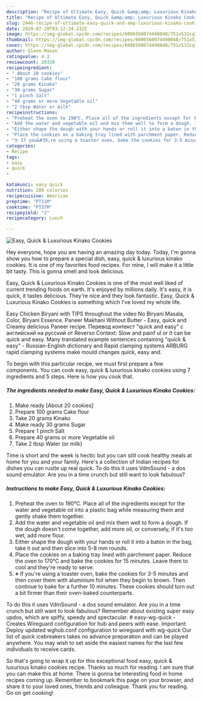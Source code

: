 ```yaml
---
description: "Recipe of Ultimate Easy, Quick &amp;amp; Luxurious Kinako Cookies"
title: "Recipe of Ultimate Easy, Quick &amp;amp; Luxurious Kinako Cookies"
slug: 2446-recipe-of-ultimate-easy-quick-and-amp-luxurious-kinako-cookies
date: 2020-07-29T03:12:24.232Z
image: https://img-global.cpcdn.com/recipes/6006560074498048/751x532cq70/easy-quick-luxurious-kinako-cookies-recipe-main-photo.jpg
thumbnail: https://img-global.cpcdn.com/recipes/6006560074498048/751x532cq70/easy-quick-luxurious-kinako-cookies-recipe-main-photo.jpg
cover: https://img-global.cpcdn.com/recipes/6006560074498048/751x532cq70/easy-quick-luxurious-kinako-cookies-recipe-main-photo.jpg
author: Glenn Mason
ratingvalue: 4.3
reviewcount: 20320
recipeingredient:
- " About 20 cookies"
- "100 grams Cake flour"
- "20 grams Kinako"
- "30 grams Sugar"
- "1 pinch Salt"
- "40 grams or more Vegetable oil"
- "2 tbsp Water or milk"
recipeinstructions:
- "Preheat the oven to 190℃. Place all of the ingredients except for the water and vegetable oil into a plastic bag while measuring them and gently shake them together."
- "Add the water and vegetable oil and mix them well to form a dough. If the dough doesn&#39;t come together, add more oil, or conversely, if it&#39;s too wet, add more flour."
- "Either shape the dough with your hands or roll it into a baton in the bag, take it out and then slice into 5-8 mm rounds."
- "Place the cookies on a baking tray lined with parchment paper. Reduce the oven to 170℃ and bake the cookies for 15 minutes. Leave them to cool and they&#39;re ready to serve."
- "※ If you&#39;re using a toaster oven, bake the cookies for 3-5 minutes and then cover them with aluminium foil when they begin to brown. Then continue to bake for a further 10 minutes. These cookies should turn out a bit firmer than their oven-baked counterparts."
categories:
- Recipe
tags:
- easy
- quick
- 

katakunci: easy quick  
nutrition: 289 calories
recipecuisine: American
preptime: "PT11M"
cooktime: "PT37M"
recipeyield: "2"
recipecategory: Lunch

---
```



![Easy, Quick &amp; Luxurious Kinako Cookies](https://img-global.cpcdn.com/recipes/6006560074498048/751x532cq70/easy-quick-luxurious-kinako-cookies-recipe-main-photo.jpg)

Hey everyone, hope you are having an amazing day today. Today, I'm gonna show you how to prepare a special dish, easy, quick &amp; luxurious kinako cookies. It is one of my favorites food recipes. For mine, I will make it a little bit tasty. This is gonna smell and look delicious.

Easy, Quick &amp; Luxurious Kinako Cookies is one of the most well liked of current trending foods on earth. It's enjoyed by millions daily. It's easy, it is quick, it tastes delicious. They're nice and they look fantastic. Easy, Quick &amp; Luxurious Kinako Cookies is something which I've loved my whole life.

Easy Chicken Biryani with TIPS throughout the video No Biryani Masala, Color, Biryani Essence. Paneer Makhani Without Butter - Easy, quick and Creamy delicious Paneer recipe. Перевод контекст &#34;quick and easy&#34; c английский на русский от Reverso Context: Slow and painf ul or it can be quick and easy. Many translated example sentences containing &#34;quick &amp; easy&#34; - Russian-English dictionary and Rapid clamping systems ARBURG rapid clamping systems make mould changes quick, easy and.


To begin with this particular recipe, we must first prepare a few components. You can cook easy, quick &amp; luxurious kinako cookies using 7 ingredients and 5 steps. Here is how you cook that.

<!--inarticleads1-->

##### The ingredients needed to make Easy, Quick &amp; Luxurious Kinako Cookies:

1. Make ready  [About 20 cookies]
1. Prepare 100 grams Cake flour
1. Take 20 grams Kinako
1. Make ready 30 grams Sugar
1. Prepare 1 pinch Salt
1. Prepare 40 grams or more Vegetable oil
1. Take 2 tbsp Water (or milk)


Time is short and the week is hectic but you can still cook healthy meals at home for you and your family. Here&#39;s a collection of Indian recipes for dishes you can rustle up real quick. To do this it uses VdmSound - a dos sound emulator. Are you in a time crunch but still want to look fabulous? 

<!--inarticleads2-->

##### Instructions to make Easy, Quick &amp; Luxurious Kinako Cookies:

1. Preheat the oven to 190℃. Place all of the ingredients except for the water and vegetable oil into a plastic bag while measuring them and gently shake them together.
1. Add the water and vegetable oil and mix them well to form a dough. If the dough doesn&#39;t come together, add more oil, or conversely, if it&#39;s too wet, add more flour.
1. Either shape the dough with your hands or roll it into a baton in the bag, take it out and then slice into 5-8 mm rounds.
1. Place the cookies on a baking tray lined with parchment paper. Reduce the oven to 170℃ and bake the cookies for 15 minutes. Leave them to cool and they&#39;re ready to serve.
1. ※ If you&#39;re using a toaster oven, bake the cookies for 3-5 minutes and then cover them with aluminium foil when they begin to brown. Then continue to bake for a further 10 minutes. These cookies should turn out a bit firmer than their oven-baked counterparts.


To do this it uses VdmSound - a dos sound emulator. Are you in a time crunch but still want to look fabulous? Remember about existing super easy updos, which are spiffy, speedy and spectacular. # easy-wg-quick - Creates Wireguard configuration for hub and peers with ease. Important: Deploy updated wghub.conf configuration to wireguard with wg-quick Our list of quick icebreakers takes no advance preparation and can be played anywhere. You may wish to set aside the easiest names for the last few individuals to receive cards. 

So that's going to wrap it up for this exceptional food easy, quick &amp; luxurious kinako cookies recipe. Thanks so much for reading. I am sure that you can make this at home. There is gonna be interesting food in home recipes coming up. Remember to bookmark this page on your browser, and share it to your loved ones, friends and colleague. Thank you for reading. Go on get cooking!
